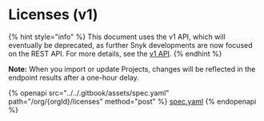 # Licenses (v1)

{% hint style="info" %}
This document uses the v1 API, which will eventually be deprecated, as further Snyk developments are now focused on the REST API. For more details, see the [v1 API](../v1-api.md).
{% endhint %}

**Note:** When you import or update Projects, changes will be reflected in the endpoint results after a one-hour delay.

{% openapi src="../../.gitbook/assets/spec.yaml" path="/org/{orgId}/licenses" method="post" %}
[spec.yaml](../../.gitbook/assets/spec.yaml)
{% endopenapi %}
